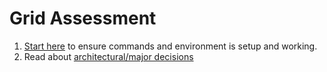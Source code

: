 # Grid Assessment

1. [Start here](./docs/start-here.md) to ensure commands and environment is setup and working.
2. Read about [architectural/major decisions](./docs/adr/README.md)
